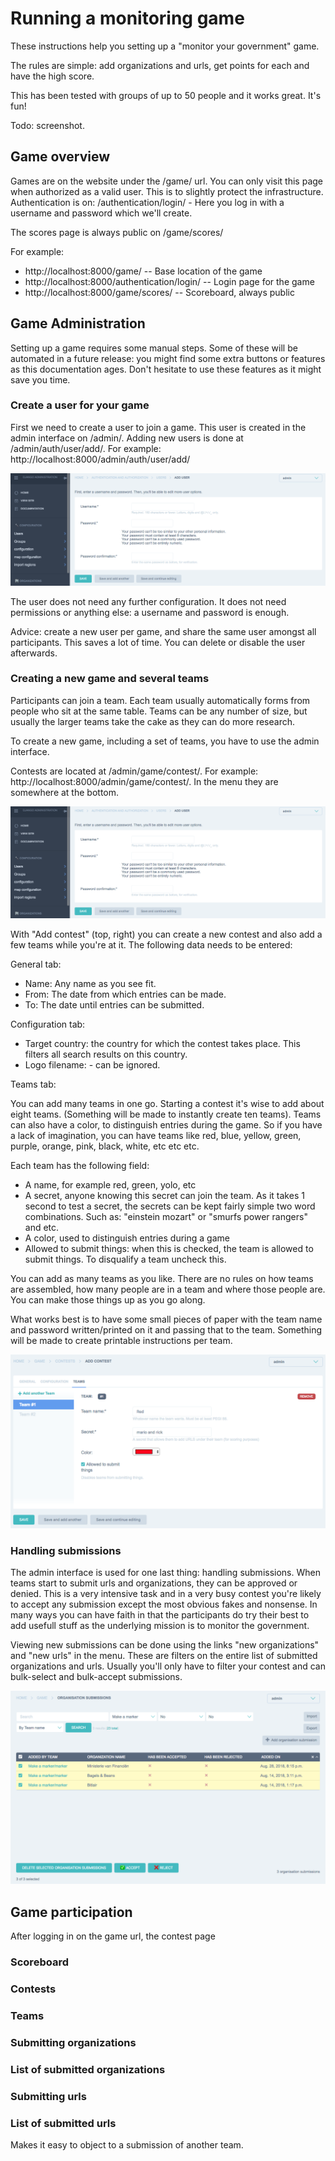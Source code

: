 # Running a monitoring game
These instructions help you setting up a "monitor your government" game.

The rules are simple: add organizations and urls, get points for each and have the high score.

This has been tested with groups of up to 50 people and it works great. It's fun!

Todo: screenshot.

## Game overview
Games are on the website under the /game/ url. You can only visit this page when authorized as a valid user. This is to
slightly protect the infrastructure. Authentication is on: /authentication/login/ - Here you log in with a
username and password which we'll create.

The scores page is always public on /game/scores/

For example:
- http://localhost:8000/game/ -- Base location of the game
- http://localhost:8000/authentication/login/ -- Login page for the game
- http://localhost:8000/game/scores/ -- Scoreboard, always public


## Game Administration
Setting up a game requires some manual steps. Some of these will be automated in a future release: you might find some
extra buttons or features as this documentation ages. Don't hesitate to use these features as it might save you time.


### Create a user for your game
First we need to create a user to join a game. This user is created in the admin interface on /admin/. Adding new users
is done at /admin/auth/user/add/. For example: http://localhost:8000/admin/auth/user/add/

![Configurations](running_a_game/add_a_user.png)

The user does not need any further configuration. It does not need permissions or anything else: a username and password
is enough.

Advice: create a new user per game, and share the same user amongst all participants. This saves a lot of time. You can
delete or disable the user afterwards.

### Creating a new game and several teams
Participants can join a team. Each team usually automatically forms from people who sit at the same table. Teams can be
any number of size, but usually the larger teams take the cake as they can do more research.

To create a new game, including a set of teams, you have to use the admin interface.

Contests are located at /admin/game/contest/. For example: http://localhost:8000/admin/game/contest/. In the menu they
are somewhere at the bottom.

![Configurations](running_a_game/add_a_user.png)

With "Add contest" (top, right) you can create a new contest and also add a few teams while you're at it. The following
data needs to be entered:

General tab:

- Name: Any name as you see fit.
- From: The date from which entries can be made.
- To: The date until entries can be submitted.

Configuration tab:

- Target country: the country for which the contest takes place. This filters all search results on this country.
- Logo filename: - can be ignored.

Teams tab:

You can add many teams in one go. Starting a contest it's wise to add about eight teams. (Something will be made to
instantly create ten teams). Teams can also have a color, to distinguish entries during the game. So if you have a lack
of imagination, you can have teams like red, blue, yellow, green, purple, orange, pink, black, white, etc etc etc.

Each team has the following field:

- A name, for example red, green, yolo, etc
- A secret, anyone knowing this secret can join the team. As it takes 1 second to test a secret, the secrets can be kept
fairly simple two word combinations. Such as: "einstein mozart" or "smurfs power rangers" and etc.
- A color, used to distinguish entries during a game
- Allowed to submit things: when this is checked, the team is allowed to submit things. To disqualify a team uncheck this.

You can add as many teams as you like. There are no rules on how teams are assembled, how many people are in a team and
where those people are. You can make those things up as you go along.

What works best is to have some small pieces of paper with the team name and password written/printed on it and passing
that to the team. Something will be made to create printable instructions per team.

![Configurations](running_a_game/adding_multiple_teams.png)

### Handling submissions

The admin interface is used for one last thing: handling submissions. When teams start to submit urls and organizations,
they can be approved or denied. This is a very intensive task and in a very busy contest you're likely to accept any
submission except the most obvious fakes and nonsense. In many ways you can have faith in that the participants do try
their best to add usefull stuff as the underlying mission is to monitor the government.

Viewing new submissions can be done using the links "new organizations" and "new urls" in the menu. These are filters
on the entire list of submitted organizations and urls. Usually you'll only have to filter your contest and can
bulk-select and bulk-accept submissions.

![Configurations](running_a_game/bulk_select_and_bulk_accept.png)


## Game participation
After logging in on the game url, the contest page


### Scoreboard


### Contests


### Teams


### Submitting organizations


### List of submitted organizations


### Submitting urls


### List of submitted urls
Makes it easy to object to a submission of another team.


